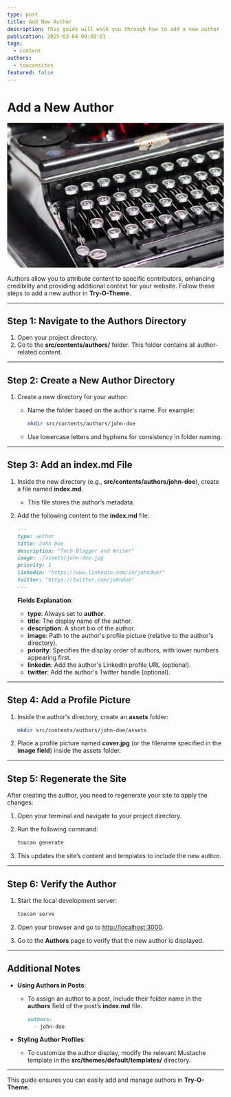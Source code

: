```yaml
---
type: post
title: Add New Author
description: This guide will walk you through how to add a new author
publication: 2025-03-04 00:00:01
tags:
  - content
authors:
  - toucansites
featured: false
---
```


# Add a New Author

![Cover Image](./assets/cover.jpg)

Authors allow you to attribute content to specific contributors, enhancing credibility and providing additional context for your website. Follow these steps to add a new author in **Try-O-Theme**.

---

## Step 1: Navigate to the Authors Directory

1. Open your project directory.
2. Go to the **src/contents/authors/** folder. This folder contains all author-related content.

---

## Step 2: Create a New Author Directory

1. Create a new directory for your author:
   - Name the folder based on the author's name. For example:

     ```bash
     mkdir src/contents/authors/john-doe
     ```

   - Use lowercase letters and hyphens for consistency in folder naming.

---

## Step 3: Add an **index.md** File

1. Inside the new directory (e.g., **src/contents/authors/john-doe**), create a file named **index.md**.
   - This file stores the author’s metadata.

2. Add the following content to the **index.md** file:

   ```markdown
   ---
   type: author
   title: John Doe
   description: "Tech Blogger and Writer"
   image: ./assets/john-doe.jpg
   priority: 1
   linkedin: "https://www.linkedin.com/in/johndoe/"
   twitter: "https://twitter.com/johndoe"
   ---
   ```

   **Fields Explanation**:
   - **type**: Always set to **author**.
   - **title**: The display name of the author.
   - **description**: A short bio of the author.
   - **image**: Path to the author's profile picture (relative to the author's directory).
   - **priority**: Specifies the display order of authors, with lower numbers appearing first.
   - **linkedin**: Add the author's LinkedIn profile URL (optional).
   - **twitter**: Add the author's Twitter handle (optional).

---

## Step 4: Add a Profile Picture

1. Inside the author's directory, create an **assets** folder:

   ```bash
   mkdir src/contents/authors/john-doe/assets
   ```

2. Place a profile picture named **cover.jpg** (or the filename specified in the **image field**) inside the assets folder.

---

## Step 5: Regenerate the Site

After creating the author, you need to regenerate your site to apply the changes:

1. Open your terminal and navigate to your project directory.
2. Run the following command:

   ```bash
   toucan generate
   ```

3. This updates the site’s content and templates to include the new author.

---

## Step 6: Verify the Author

1. Start the local development server:

   ```bash
   toucan serve
   ```

2. Open your browser and go to [http://localhost:3000](http://localhost:3000).
3. Go to the **Authors** page to verify that the new author is displayed.

---

## Additional Notes

- **Using Authors in Posts**:
  - To assign an author to a post, include their folder name in the **authors** field of the post’s **index.md** file.

    ```markdown
    authors:
      - john-doe
    ```

- **Styling Author Profiles**:
  - To customize the author display, modify the relevant Mustache template in the **src/themes/default/templates/** directory.

---

This guide ensures you can easily add and manage authors in **Try-O-Theme**.
